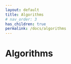 ```yaml
---
layout: default
title: Algorithms
# nav_order: 3
has_children: true
permalink: /docs/algorithms
---
```


# Algorithms
